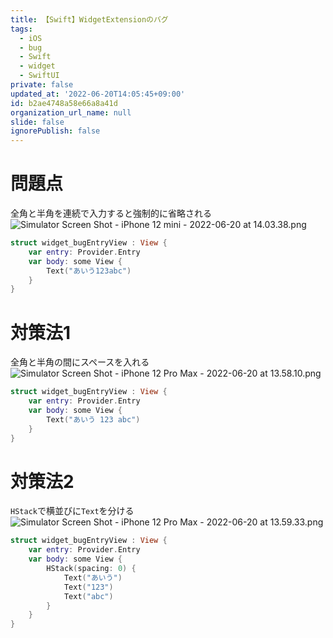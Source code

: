 ```yaml
---
title: 【Swift】WidgetExtensionのバグ
tags:
  - iOS
  - bug
  - Swift
  - widget
  - SwiftUI
private: false
updated_at: '2022-06-20T14:05:45+09:00'
id: b2ae4748a58e66a8a41d
organization_url_name: null
slide: false
ignorePublish: false
---
```

# 問題点
全角と半角を連続で入力すると強制的に省略される
![Simulator Screen Shot - iPhone 12 mini - 2022-06-20 at 14.03.38.png](https://qiita-image-store.s3.ap-northeast-1.amazonaws.com/0/1745371/d4b456a8-1c3f-19f6-aa23-3b79895835e0.png)
```swift
struct widget_bugEntryView : View {
    var entry: Provider.Entry
    var body: some View {
        Text("あいう123abc")
    }
}
```

# 対策法1
全角と半角の間にスペースを入れる
![Simulator Screen Shot - iPhone 12 Pro Max - 2022-06-20 at 13.58.10.png](https://qiita-image-store.s3.ap-northeast-1.amazonaws.com/0/1745371/327685df-32af-c308-b6fd-4ac3606f38ea.png)
```swift
struct widget_bugEntryView : View {
    var entry: Provider.Entry
    var body: some View {
        Text("あいう 123 abc")
    }
}
```

# 対策法2
`HStack`で横並びに`Text`を分ける
![Simulator Screen Shot - iPhone 12 Pro Max - 2022-06-20 at 13.59.33.png](https://qiita-image-store.s3.ap-northeast-1.amazonaws.com/0/1745371/89fa5216-2abb-a58d-d720-eb74dee23bfd.png)
```swift
struct widget_bugEntryView : View {
    var entry: Provider.Entry
    var body: some View {
        HStack(spacing: 0) {
            Text("あいう")
            Text("123")
            Text("abc")
        }
    }
}
```
